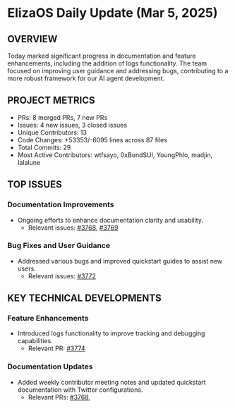 # ElizaOS Daily Update (Mar 5, 2025)

## OVERVIEW 
Today marked significant progress in documentation and feature enhancements, including the addition of logs functionality. The team focused on improving user guidance and addressing bugs, contributing to a more robust framework for our AI agent development.

## PROJECT METRICS
- PRs: 8 merged PRs, 7 new PRs
- Issues: 4 new issues, 3 closed issues
- Unique Contributors: 13
- Code Changes: +53353/-6095 lines across 87 files
- Total Commits: 29
- Most Active Contributors: wtfsayo, 0xBondSUI, YoungPhlo, madjin, lalalune

## TOP ISSUES
### Documentation Improvements
- Ongoing efforts to enhance documentation clarity and usability.
  - Relevant issues: [#3768](https://github.com/elizaos/eliza/pull/3768), [#3769](https://github.com/elizaos/eliza/pull/3769)

### Bug Fixes and User Guidance
- Addressed various bugs and improved quickstart guides to assist new users.
  - Relevant issues: [#3772](https://github.com/elizaos/eliza/pull/3772)

## KEY TECHNICAL DEVELOPMENTS
### Feature Enhancements
- Introduced logs functionality to improve tracking and debugging capabilities.
  - Relevant PR: [#3774](https://github.com/elizaos/eliza/pull/3774)

### Documentation Updates
- Added weekly contributor meeting notes and updated quickstart documentation with Twitter configurations.
  - Relevant PRs: [#3768](https://github.com/elizaos/eliza/pull/3768),